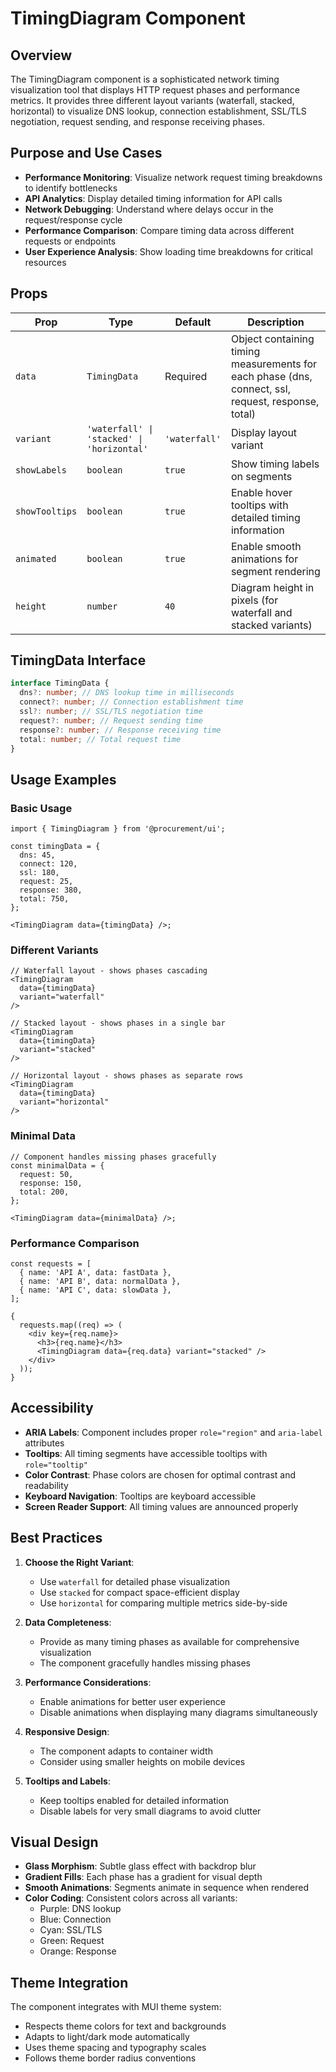 # TimingDiagram Component

## Overview

The TimingDiagram component is a sophisticated network timing visualization tool that displays HTTP request phases and performance metrics. It provides three different layout variants (waterfall, stacked, horizontal) to visualize DNS lookup, connection establishment, SSL/TLS negotiation, request sending, and response receiving phases.

## Purpose and Use Cases

- **Performance Monitoring**: Visualize network request timing breakdowns to identify bottlenecks
- **API Analytics**: Display detailed timing information for API calls
- **Network Debugging**: Understand where delays occur in the request/response cycle
- **Performance Comparison**: Compare timing data across different requests or endpoints
- **User Experience Analysis**: Show loading time breakdowns for critical resources

## Props

| Prop           | Type                                       | Default       | Description                                                                                        |
| -------------- | ------------------------------------------ | ------------- | -------------------------------------------------------------------------------------------------- |
| `data`         | `TimingData`                               | Required      | Object containing timing measurements for each phase (dns, connect, ssl, request, response, total) |
| `variant`      | `'waterfall' \| 'stacked' \| 'horizontal'` | `'waterfall'` | Display layout variant                                                                             |
| `showLabels`   | `boolean`                                  | `true`        | Show timing labels on segments                                                                     |
| `showTooltips` | `boolean`                                  | `true`        | Enable hover tooltips with detailed timing information                                             |
| `animated`     | `boolean`                                  | `true`        | Enable smooth animations for segment rendering                                                     |
| `height`       | `number`                                   | `40`          | Diagram height in pixels (for waterfall and stacked variants)                                      |

## TimingData Interface

```typescript
interface TimingData {
  dns?: number; // DNS lookup time in milliseconds
  connect?: number; // Connection establishment time
  ssl?: number; // SSL/TLS negotiation time
  request?: number; // Request sending time
  response?: number; // Response receiving time
  total: number; // Total request time
}
```

## Usage Examples

### Basic Usage

```tsx
import { TimingDiagram } from '@procurement/ui';

const timingData = {
  dns: 45,
  connect: 120,
  ssl: 180,
  request: 25,
  response: 380,
  total: 750,
};

<TimingDiagram data={timingData} />;
```

### Different Variants

```tsx
// Waterfall layout - shows phases cascading
<TimingDiagram
  data={timingData}
  variant="waterfall"
/>

// Stacked layout - shows phases in a single bar
<TimingDiagram
  data={timingData}
  variant="stacked"
/>

// Horizontal layout - shows phases as separate rows
<TimingDiagram
  data={timingData}
  variant="horizontal"
/>
```

### Minimal Data

```tsx
// Component handles missing phases gracefully
const minimalData = {
  request: 50,
  response: 150,
  total: 200,
};

<TimingDiagram data={minimalData} />;
```

### Performance Comparison

```tsx
const requests = [
  { name: 'API A', data: fastData },
  { name: 'API B', data: normalData },
  { name: 'API C', data: slowData },
];

{
  requests.map((req) => (
    <div key={req.name}>
      <h3>{req.name}</h3>
      <TimingDiagram data={req.data} variant="stacked" />
    </div>
  ));
}
```

## Accessibility

- **ARIA Labels**: Component includes proper `role="region"` and `aria-label` attributes
- **Tooltips**: All timing segments have accessible tooltips with `role="tooltip"`
- **Color Contrast**: Phase colors are chosen for optimal contrast and readability
- **Keyboard Navigation**: Tooltips are keyboard accessible
- **Screen Reader Support**: All timing values are announced properly

## Best Practices

1. **Choose the Right Variant**:
   - Use `waterfall` for detailed phase visualization
   - Use `stacked` for compact space-efficient display
   - Use `horizontal` for comparing multiple metrics side-by-side

2. **Data Completeness**:
   - Provide as many timing phases as available for comprehensive visualization
   - The component gracefully handles missing phases

3. **Performance Considerations**:
   - Enable animations for better user experience
   - Disable animations when displaying many diagrams simultaneously

4. **Responsive Design**:
   - The component adapts to container width
   - Consider using smaller heights on mobile devices

5. **Tooltips and Labels**:
   - Keep tooltips enabled for detailed information
   - Disable labels for very small diagrams to avoid clutter

## Visual Design

- **Glass Morphism**: Subtle glass effect with backdrop blur
- **Gradient Fills**: Each phase has a gradient for visual depth
- **Smooth Animations**: Segments animate in sequence when rendered
- **Color Coding**: Consistent colors across all variants:
  - Purple: DNS lookup
  - Blue: Connection
  - Cyan: SSL/TLS
  - Green: Request
  - Orange: Response

## Theme Integration

The component integrates with MUI theme system:

- Respects theme colors for text and backgrounds
- Adapts to light/dark mode automatically
- Uses theme spacing and typography scales
- Follows theme border radius conventions
